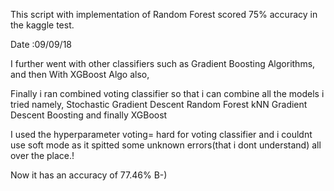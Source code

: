 This script with implementation of Random Forest scored 75% accuracy in the kaggle test.

Date :09/09/18

I further went with other classifiers such as Gradient Boosting Algorithms,
and then With XGBoost Algo also,

Finally i ran combined voting classifier so that i can combine all the models i tried namely,
Stochastic Gradient Descent
Random Forest
kNN
Gradient Descent Boosting
and finally XGBoost

I used the hyperparameter  voting= hard for voting classifier and i couldnt use soft mode as it spitted some unknown errors(that i dont understand) all over the place.!

Now it has an accuracy of 77.46% B-)
